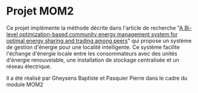 # Projet MOM2


Ce projet implémente la méthode décrite dans l'article de recherche "[A Bi-level optimization-based community energy management system for optimal energy sharing and trading among peers](https://arche.univ-lorraine.fr/pluginfile.php/4094628/mod_resource/content/1/2020-Fernandez-bilevelOptimization.pdf)" qui propose un système de gestion d'énergie pour une localité intelligente. Ce système facilite l'échange d'énergie locale entre les consommateurs avec des unités d'énergie renouvelable, une installation de stockage centralisée et un réseau électrique.


Il a été réalisé par Gheysens Baptiste et Pasquier Pierre dans le cadre du module MOM2


